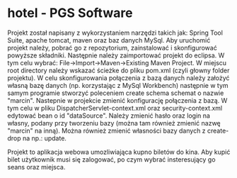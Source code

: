 # hotel - PGS Software

Projekt został napisany z wykorzystaniem narzędzi takich jak: Spring Tool Suite, apache tomcat, maven oraz baz danych MySql. Aby uruchomić projekt należy, pobrać go z repozytorium, zainstalować i skonfigurować powyższe składniki. Następnie należy zaimportować projekt do eclipsa. W tym celu wybrać: File->Import->Maven->Existing Maven Project. W miejscu root directory należy wskazać ścieżke do pliku pom.xml (czyli głowny folder projektu). W celu skonfigurowania połączenia z bazą danych należy założyć własną bazę danych (np. korzystając z MySql Workbench) następnie w tym samym programie stworzyć poleceniem create schema schemat o nazwie "marcin". Nastepnie w projekcie zmienić konfigurację połączenia z bazą. W tym celu w pliku DispatcherServlet-context.xml oraz security-context.xml edytować bean o id "dataSource". Należy zmienić hasło oraz login na własny, podany przy tworzeniu bazy (można tam również zmienić nazwę "marcin" na inną). Można również zmienić własności bazy danych z create-drop na np.: update.

Projekt to aplikacja webowa umozliwiająca kupno biletów do kina. Aby kupić bilet użytkownik musi się zalogować, po czym wybrać insteresujący go seans oraz miejsca.
